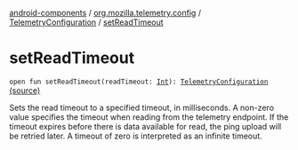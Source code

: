 [android-components](../../index.md) / [org.mozilla.telemetry.config](../index.md) / [TelemetryConfiguration](index.md) / [setReadTimeout](./set-read-timeout.md)

# setReadTimeout

`open fun setReadTimeout(readTimeout: `[`Int`](https://kotlinlang.org/api/latest/jvm/stdlib/kotlin/-int/index.html)`): `[`TelemetryConfiguration`](index.md) [(source)](https://github.com/mozilla-mobile/android-components/blob/master/components/service/telemetry/src/main/java/org/mozilla/telemetry/config/TelemetryConfiguration.java#L211)

Sets the read timeout to a specified timeout, in milliseconds. A non-zero value specifies the timeout when reading from the telemetry endpoint. If the timeout expires before there is data available for read, the ping upload will be retried later. A timeout of zero is interpreted as an infinite timeout.

